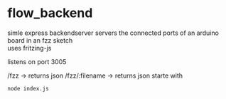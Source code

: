 # flow_backend

simle express backendserver 
servers the connected ports of an arduino board in an fzz sketch  
uses fritzing-js  

listens on port 3005 

/fzz -> returns json
/fzz/:filename -> returns json
starte with
```
node index.js
```


